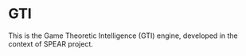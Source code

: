 # GTI

This is the Game Theoretic Intelligence (GTI) engine, developed in the context of SPEAR project.